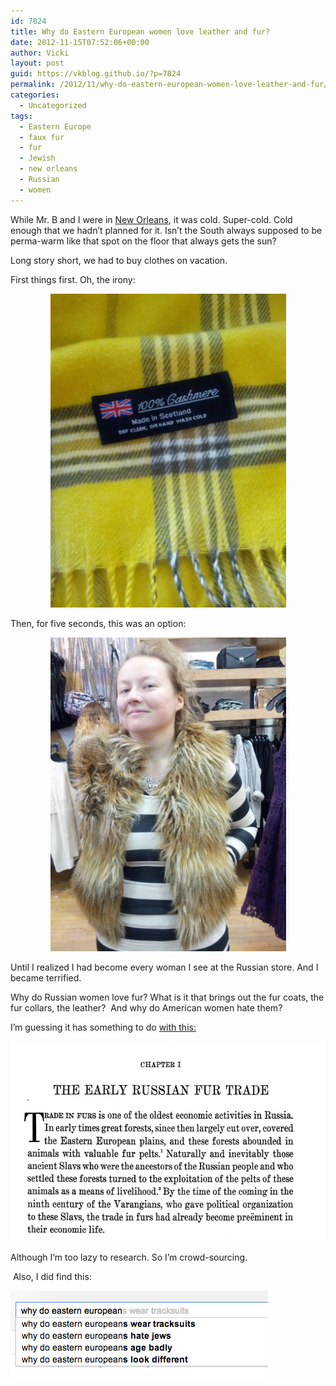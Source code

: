 ```yaml
---
id: 7824
title: Why do Eastern European women love leather and fur?
date: 2012-11-15T07:52:06+00:00
author: Vicki
layout: post
guid: https://vkblog.github.io/?p=7824
permalink: /2012/11/why-do-eastern-european-women-love-leather-and-fur/
categories:
  - Uncategorized
tags:
  - Eastern Europe
  - faux fur
  - fur
  - Jewish
  - new orleans
  - Russian
  - women
---
```

While Mr. B and I were in <a href="https://vkblog.github.io/2012/10/marie-laveau-and-kirks-magic-voodoo-fingers-help-us-fight-sandy/" target="_blank">New Orleans</a>, it was cold. Super-cold. Cold enough that we hadn&#8217;t planned for it. Isn&#8217;t the South always supposed to be perma-warm like that spot on the floor that always gets the sun?

Long story short, we had to buy clothes on vacation.

First things first. Oh, the irony:

<p style="text-align: center;">
  <a href="https://raw.githubusercontent.com/vkblog/vkblog.github.io/master/public/img/2012/11/IMG_20121109_082918.jpg"><img class="aligncenter  wp-image-7849" title="IMG_20121109_082918" src="https://raw.githubusercontent.com/vkblog/vkblog.github.io/master/public/img/2012/11/IMG_20121109_082918-768x1024.jpg" alt="" width="377" height="502" /></a>
</p>

Then, for five seconds, this was an option:

<p style="text-align: center;">
  <a href="https://raw.githubusercontent.com/vkblog/vkblog.github.io/master/public/img/2012/11/IMG_20121027_131947.jpg"><img class="aligncenter  wp-image-7848" title="IMG_20121027_131947" src="https://raw.githubusercontent.com/vkblog/vkblog.github.io/master/public/img/2012/11/IMG_20121027_131947-768x1024.jpg" alt="" width="377" height="502" /></a>
</p>

<p style="text-align: left;">
  Until I realized I had become every woman I see at the Russian store. And I became terrified.
</p>

<p style="text-align: left;">
  Why do Russian women love fur? What is it that brings out the fur coats, the fur collars, the leather?  And why do American women hate them?
</p>

<p style="text-align: left;">
  I&#8217;m guessing it has something to do <a href="http://books.google.com/books?id=Vn86VZEdwc4C&lpg=PA1&ots=zBG0EM-wpd&dq=russian%20women%20fur%20leather%20love%20why&lr&pg=PA2#v=onepage&q&f=false" target="_blank">with this:</a>
</p>

<p style="text-align: left;">
  <a href="https://raw.githubusercontent.com/vkblog/vkblog.github.io/master/public/img/2012/11/Screen-shot-2012-11-15-at-7.50.12-AM.png"><img class="aligncenter size-full wp-image-7851" title="Screen shot 2012-11-15 at 7.50.12 AM" src="https://raw.githubusercontent.com/vkblog/vkblog.github.io/master/public/img/2012/11/Screen-shot-2012-11-15-at-7.50.12-AM.png" alt="" width="567" height="320" /></a>
</p>

<p style="text-align: left;">
  Although I&#8217;m too lazy to research. So I&#8217;m crowd-sourcing.
</p>

<p style="text-align: left;">
   Also, I did find this:
</p>

<p style="text-align: left;">
  <a href="https://raw.githubusercontent.com/vkblog/vkblog.github.io/master/public/img/2012/11/Screen-shot-2012-11-15-at-7.45.09-AM.png"><img class="aligncenter size-full wp-image-7850" title="Screen shot 2012-11-15 at 7.45.09 AM" src="https://raw.githubusercontent.com/vkblog/vkblog.github.io/master/public/img/2012/11/Screen-shot-2012-11-15-at-7.45.09-AM.png" alt="" width="412" height="140" /></a>
</p>